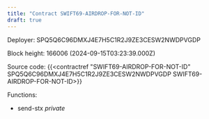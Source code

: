 ```yaml
---
title: "Contract SWIFT69-AIRDROP-FOR-NOT-ID"
draft: true
---
```

Deployer: SPQ5Q6C96DMXJ4E7H5C1R2J9ZE3CESW2NWDPVGDP


 



Block height: 166006 (2024-09-15T03:23:39.000Z)

Source code: {{<contractref "SWIFT69-AIRDROP-FOR-NOT-ID" SPQ5Q6C96DMXJ4E7H5C1R2J9ZE3CESW2NWDPVGDP SWIFT69-AIRDROP-FOR-NOT-ID>}}

Functions:

* send-stx _private_
